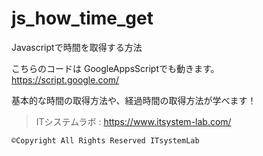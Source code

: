 # js_how_time_get
Javascriptで時間を取得する方法

こちらのコードは GoogleAppsScriptでも動きます。
https://script.google.com/

基本的な時間の取得方法や、経過時間の取得方法が学べます！


> ITシステムラボ : https://www.itsystem-lab.com/
```
©︎Copyright All Rights Reserved ITsystemLab
```
